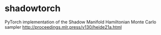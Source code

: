 # shadowtorch
PyTorch implementation of the Shadow Manifold Hamiltonian Monte Carlo sampler
http://proceedings.mlr.press/v130/heide21a.html
